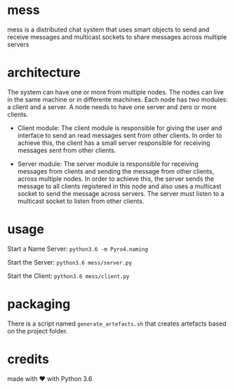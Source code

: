 # mess
mess is a distributed chat system that uses smart objects to send and receive messages and multicast sockets to share messages across multiple servers

# architecture

The system can have one or more from multiple nodes. The nodes can live in the same machine or in differente machines.
Each node has two modules: a client and a server. A node needs to have one server and zero or more clients.

- Client module: The client module is responsible for giving the user and interface to send an read messages sent from other clients.
In order to achieve this, the client has a small server responsible for receiving messages sent from other clients.

- Server module: The server module is responsible for receiving messages from clients and sending the message from other clients, across multiple nodes.
In order to achieve this, the server sends the message to all clients registered in this node and also uses a multicast socket to send the message across servers. The server must listen to a multicast socket to listen from other clients.

# usage

Start a Name Server: 
`python3.6 -m Pyro4.naming`

Start the Server:
`python3.6 mess/server.py`

Start the Client:
`python3.6 mess/client.py`

# packaging 

There is a script named `generate_artefacts.sh` that creates artefacts based on the project folder.

# credits

made with :heart: with Python 3.6